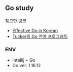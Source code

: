 ## Go study

참고한 링크
* [Effective Go in Korean](https://gosudaweb.gitbooks.io/effective-go-in-korean/content/)
* [Tucker의 Go 언어 프로그래밍](https://youtube.com/playlist?list=PLy-g2fnSzUTBHwuXkWQ834QHDZwLx6v6j) 

### ENV
* intellij + Go
* Go ver: 1.16.12
